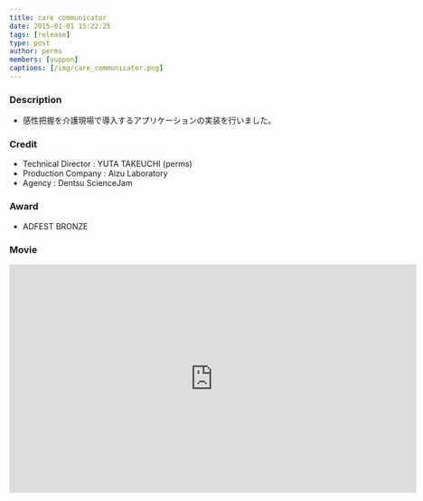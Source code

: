 ```yaml
---
title: care communicator
date: 2015-01-01 15:22:25
tags: [release]
type: post
author: perms
members: [yuppon]
captions: [/img/care_communicator.png]
---
```


### Description

* 感性把握を介護現場で導入するアプリケーションの実装を行いました。

### Credit

* Technical Director : YUTA TAKEUCHI (perms)
* Production Company : Aizu Laboratory
* Agency : Dentsu ScienceJam

### Award

* ADFEST BRONZE

### Movie

<iframe src="https://player.vimeo.com/video/151840753" width="720" height="405" frameborder="0" webkitallowfullscreen mozallowfullscreen allowfullscreen></iframe>
